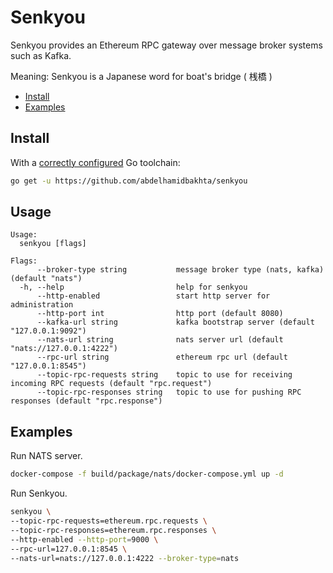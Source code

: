 # Senkyou
Senkyou provides an Ethereum RPC gateway over message broker systems such as Kafka.

Meaning: Senkyou is a Japanese word for boat's bridge ( 桟橋 )

* [Install](#install)
* [Examples](#examples)

## Install

With a [correctly configured](https://golang.org/doc/install#testing) Go toolchain:

```sh
go get -u https://github.com/abdelhamidbakhta/senkyou
```

## Usage

```
Usage:
  senkyou [flags]

Flags:
      --broker-type string           message broker type (nats, kafka) (default "nats")
  -h, --help                         help for senkyou
      --http-enabled                 start http server for administration
      --http-port int                http port (default 8080)
      --kafka-url string             kafka bootstrap server (default "127.0.0.1:9092")
      --nats-url string              nats server url (default "nats://127.0.0.1:4222")
      --rpc-url string               ethereum rpc url (default "127.0.0.1:8545")
      --topic-rpc-requests string    topic to use for receiving incoming RPC requests (default "rpc.request")
      --topic-rpc-responses string   topic to use for pushing RPC responses (default "rpc.response")
```

## Examples

Run NATS server.
```sh 
docker-compose -f build/package/nats/docker-compose.yml up -d
```

Run Senkyou.
```sh
senkyou \
--topic-rpc-requests=ethereum.rpc.requests \
--topic-rpc-responses=ethereum.rpc.responses \ 
--http-enabled --http-port=9000 \
--rpc-url=127.0.0.1:8545 \
--nats-url=nats://127.0.0.1:4222 --broker-type=nats
```
